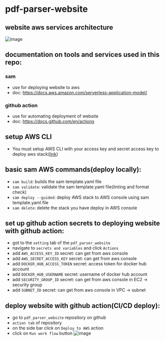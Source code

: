 # pdf-parser-website

## website aws services architecture
![image](https://github.com/mnsavage/pdf_parser_website/assets/60998598/54f179c1-6d89-48af-9694-e8d2f7cdefbd)


## documentation on tools and services used in this repo:
### sam
- use for deploying website to aws
- doc: https://docs.aws.amazon.com/serverless-application-model/
### github action
- use for automating deployment of website 
- doc: https://docs.github.com/en/actions

## setup AWS CLI
- You must setup AWS CLI with your access key and secret access key to deploy aws stack([link](https://docs.aws.amazon.com/cli/latest/userguide/cli-chap-getting-started.html))

## basic sam AWS commands(deploy locally):
- `sam build`: builds the sam template.yaml file
- `sam validate`: validate the sam template.yaml file(linting and format check)
- `sam deploy --guided`: deploy AWS stack to AWS console using sam template.yaml file
- `sam delete`: delete the stack you have deploy in AWS console

## set up github action secrets to deploying website with github action:
- got to the `setting` tab of the `pdf_parser_website`
- navigate to `secrets and variables` and click `Actions`
- add `AWS_ACCESS_KEY_ID` secret: can get from aws console
- add `AWS_SECRET_ACCESS_KEY` secret: can get from aws console
- add `DOCKER_HUB_ACCESS_TOKEN` secret: access token for docker hub account
- add `DOCKER_HUB_USERNAME` secret: username of docker hub account
- add `SECURITY_GROUP_ID` secret: can get from aws console in EC2 -> security group
- add `SUBNET_ID` secret: can get from aws console in VPC -> subnet

## deploy website with github action(CI/CD deploy):
- go to `pdf_parser_website` repository on github
- `action tab` of repository
- on the side bar click on `Deploy to AWS` action
- click on `Run work flow` button
![image](https://github.com/mnsavage/pdf_parser_website/assets/60998598/b45c82a3-f584-49c9-8298-012ea0e47fe6)

